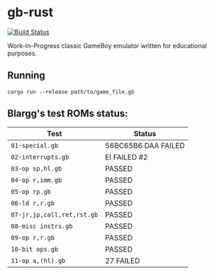 # gb-rust
[![Build Status](https://travis-ci.org/JJag/gb-rust.svg?branch=master)](https://travis-ci.org/JJag/gb-rust)

Work-In-Progress classic GameBoy emulator written for educational purposes.

## Running

`cargo run --release path/to/game_file.gb`


## Blargg's test ROMs status:

| Test                       | Status               |
|----------------------------|----------------------|
| `01-special.gb`            | 56BC65B6 DAA FAILED  |
| `02-interrupts.gb`         | EI FAILED #2         |
| `03-op sp,hl.gb`           | PASSED               |
| `04-op r,imm.gb`           | PASSED               |
| `05-op rp.gb`              | PASSED               |
| `06-ld r,r.gb`             | PASSED               |
| `07-jr,jp,call,ret,rst.gb` | PASSED               |
| `08-misc instrs.gb`        | PASSED               |
| `09-op r,r.gb`             | PASSED               |
| `10-bit ops.gb`            | PASSED               |
| `11-op a,(hl).gb`          | 27 FAILED            |
